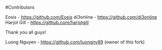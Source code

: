 #Contributors

Eosis - https://github.com/Eosis
di3online - https://github.com/di3online
Harjot Gill - https://github.com/harjotgill

Thank you all guys!

Luong Nguyen - https://github.com/luongnv89 (owner of this fork)
